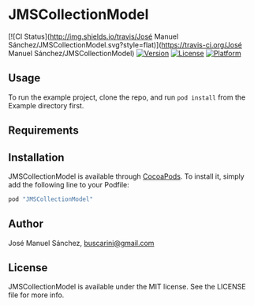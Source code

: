 # JMSCollectionModel

[![CI Status](http://img.shields.io/travis/José Manuel Sánchez/JMSCollectionModel.svg?style=flat)](https://travis-ci.org/José Manuel Sánchez/JMSCollectionModel)
[![Version](https://img.shields.io/cocoapods/v/JMSCollectionModel.svg?style=flat)](http://cocoapods.org/pods/JMSCollectionModel)
[![License](https://img.shields.io/cocoapods/l/JMSCollectionModel.svg?style=flat)](http://cocoapods.org/pods/JMSCollectionModel)
[![Platform](https://img.shields.io/cocoapods/p/JMSCollectionModel.svg?style=flat)](http://cocoapods.org/pods/JMSCollectionModel)

## Usage

To run the example project, clone the repo, and run `pod install` from the Example directory first.

## Requirements

## Installation

JMSCollectionModel is available through [CocoaPods](http://cocoapods.org). To install
it, simply add the following line to your Podfile:

```ruby
pod "JMSCollectionModel"
```

## Author

José Manuel Sánchez, buscarini@gmail.com

## License

JMSCollectionModel is available under the MIT license. See the LICENSE file for more info.
